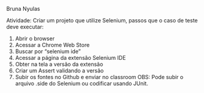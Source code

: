 Bruna Nyulas


Atividade:
Criar um projeto que utilize Selenium, passos que o caso de teste deve executar:

1. Abrir o browser
2. Acessar a Chrome Web Store
3. Buscar por “selenium ide”
4. Acessar a página da extensão Selenium IDE
5. Obter na tela a versão da extensão
6. Criar um Assert validando a versão
7. Subir os fontes no Github e enviar no classroom OBS: Pode subir o arquivo .side do Selenium ou codificar usando JUnit.
